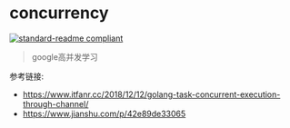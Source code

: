 # concurrency

[![standard-readme compliant](https://img.shields.io/badge/readme%20style-standard-brightgreen.svg?style=flat-square)](https://github.com/RichardLitt/standard-readme)

> google高并发学习

参考链接:

* https://www.itfanr.cc/2018/12/12/golang-task-concurrent-execution-through-channel/
* https://www.jianshu.com/p/42e89de33065